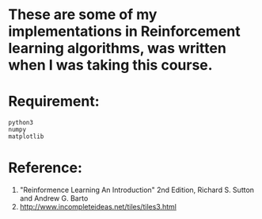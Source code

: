 # These are some of my implementations in Reinforcement learning algorithms, was written when I was taking this course.

# Requirement:
    python3
    numpy
    matplotlib

# Reference:
   1. "Reinformence Learning An Introduction" 2nd Edition, Richard S. Sutton and Andrew G. Barto
   2. http://www.incompleteideas.net/tiles/tiles3.html
